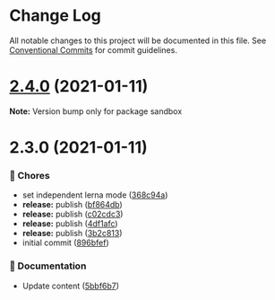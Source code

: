 # Change Log

All notable changes to this project will be documented in this file.
See [Conventional Commits](https://conventionalcommits.org) for commit guidelines.

# [2.4.0](https://github.com/adbayb/poc-monorepo/compare/v2.3.0...v2.4.0) (2021-01-11)

**Note:** Version bump only for package sandbox





# 2.3.0 (2021-01-11)


### 🎫 Chores

* set independent lerna mode ([368c94a](https://github.com/adbayb/poc-monorepo/commit/368c94a))
* **release:** publish ([bf864db](https://github.com/adbayb/poc-monorepo/commit/bf864db))
* **release:** publish ([c02cdc3](https://github.com/adbayb/poc-monorepo/commit/c02cdc3))
* **release:** publish ([4df1afc](https://github.com/adbayb/poc-monorepo/commit/4df1afc))
* **release:** publish ([3b2c813](https://github.com/adbayb/poc-monorepo/commit/3b2c813))
* initial commit ([896bfef](https://github.com/adbayb/poc-monorepo/commit/896bfef))


### 📝 Documentation

* Update content ([5bbf6b7](https://github.com/adbayb/poc-monorepo/commit/5bbf6b7))
